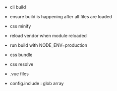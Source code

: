 - cli build
- ensure build is happening after all files are loaded
- css minify


- reload vendor when module reloaded
- run build with NODE_ENV=production


- css bundle
- css resolve
- .vue files
- config.include : glob array
